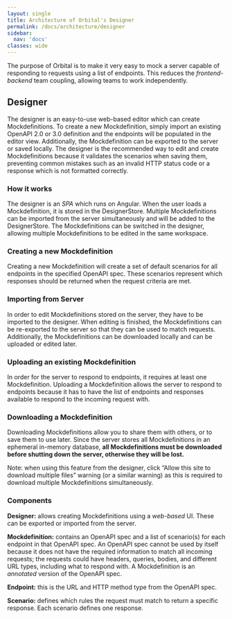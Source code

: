 ```yaml
---
layout: single
title: Architecture of Orbital's Designer
permalink: /docs/architecture/designer
sidebar:
  nav: 'docs'
classes: wide
---
```


The purpose of Orbital is to make it very easy to mock a server capable of responding to requests using a list of endpoints. This reduces the _frontend-backend_ team coupling, allowing teams to work independently.

## Designer

The designer is an easy-to-use web-based editor which can create Mockdefinitions. To create a new Mockdefinition, simply import an existing OpenAPI 2.0 or 3.0 definition and the endpoints will be populated in the editor view. Additionally, the Mockdefinition can be exported to the server or saved locally. The designer is the recommended way to edit and create Mockdefinitions because it validates the scenarios when saving them, preventing common mistakes such as an invalid HTTP status code or a response which is not formatted correctly.

### How it works

The designer is an _SPA_ which runs on Angular. When the user loads a Mockdefinition, it is stored in the DesignerStore. Multiple Mockdefinitions can be imported from the server simultaneously and will be added to the DesignerStore. The Mockdefinitions can be switched in the designer, allowing multiple Mockdefinitions to be edited in the same workspace.

### Creating a new Mockdefinition

Creating a new Mockdefinition will create a set of default scenarios for all endpoints in the specified OpenAPI spec. These scenarios represent which responses should be returned when the request criteria are met.

### Importing from Server

In order to edit Mockdefinitions stored on the server, they have to be imported to the designer. When editing is finished, the Mockdefinitions can be re-exported to the server so that they can be used to match requests. Additionally, the Mockdefinitions can be downloaded locally and can be uploaded or edited later.

### Uploading an existing Mockdefinition

In order for the server to respond to endpoints, it requires at least one Mockdefinition. Uploading a Mockdefinition allows the server to respond to endpoints because it has to have the list of endpoints and responses available to respond to the incoming request with.

### Downloading a Mockdefinition

Downloading Mockdefinitions allow you to share them with others, or to save them to use later. Since the server stores all Mockdefinitions in an ephemeral in-memory database, **all Mockdefinitions must be downloaded before shutting down the server, otherwise they will be lost.**

Note: when using this feature from the designer, click “Allow this site to download multiple files” warning (or a similar warning) as this is required to download multiple Mockdefinitions simultaneously.

### Components

**Designer:** allows creating Mockdefinitions using a _web-based_ UI. These can be exported or imported from the server.

**Mockdefinition:** contains an OpenAPI spec and a list of scenario(s) for each endpoint in that OpenAPI spec. An OpenAPI spec cannot be used by itself because it does not have the required information to match all incoming requests; the requests could have headers, queries, bodies, and different URL types, including what to respond with. A Mockdefinition is an _annotated_ version of the OpenAPI spec.

**Endpoint:** this is the URL and HTTP method type from the OpenAPI spec.

**Scenario:** defines which rules the request must match to return a specific response. Each scenario defines one response.
